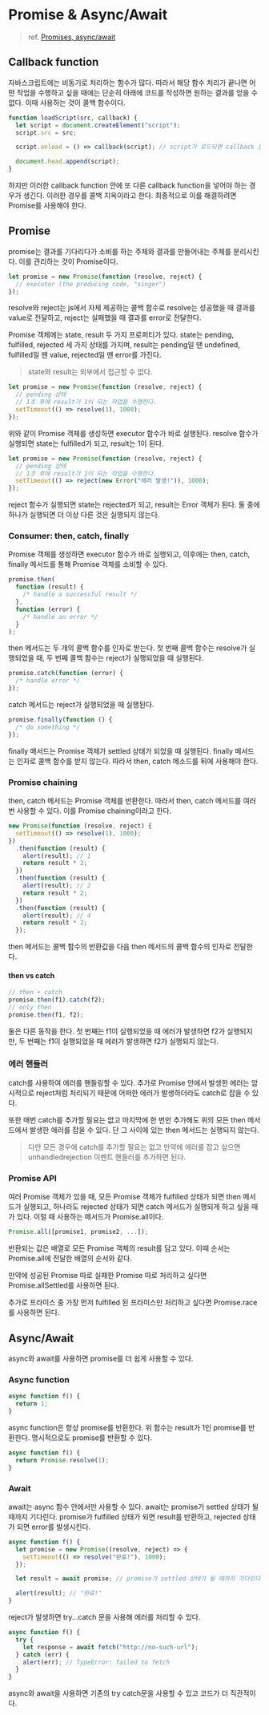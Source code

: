 # Promise & Async/Await

> ref. [Promises, async/await](https://javascript.info/callbacks)

## Callback function

자바스크립트에는 비동기로 처리하는 함수가 많다. 따라서 해당 함수 처리가 끝나면 어떤 작업을 수행하고 싶을 때에는 단순히 아래에 코드를 작성하면 원하는 결과를 얻을 수 없다. 이때 사용하는 것이 콜백 함수이다.

```js
function loadScript(src, callback) {
  let script = document.createElement("script");
  script.src = src;

  script.onload = () => callback(script); // script가 로드되면 callback 함수를 호출한다.

  document.head.append(script);
}
```

하지만 이러한 callback function 안에 또 다른 callback function을 넣어야 하는 경우가 생긴다. 이러한 경우를 콜백 지옥이라고 한다. 최종적으로 이를 해결하려면 Promise를 사용해야 한다.

## Promise

promise는 결과를 기다리다가 소비를 하는 주체와 결과를 만들어내는 주체를 분리시킨다. 이를 관리하는 것이 Promise이다.

```js
let promise = new Promise(function (resolve, reject) {
  // executor (the producing code, "singer")
});
```

resolve와 reject는 js에서 자체 제공하는 콜백 함수로 resolve는 성공했을 때 결과를 value로 전달하고, reject는 실패했을 때 결과를 error로 전달한다.

Promise 객체에는 state, result 두 가지 프로퍼티가 있다. state는 pending, fulfilled, rejected 세 가지 상태를 가지며, result는 pending일 땐 undefined, fulfilled일 땐 value, rejected일 땐 error를 가진다.

> state와 result는 외부에서 접근할 수 없다.

```js
let promise = new Promise(function (resolve, reject) {
  // pending 상태
  // 1초 후에 result가 1이 되는 작업을 수행한다.
  setTimeout(() => resolve(1), 1000);
});
```

위와 같이 Promise 객체를 생성하면 executor 함수가 바로 실행된다. resolve 함수가 실행되면 state는 fulfilled가 되고, result는 1이 된다.

```js
let promise = new Promise(function (resolve, reject) {
  // pending 상태
  // 1초 후에 result가 1이 되는 작업을 수행한다.
  setTimeout(() => reject(new Error("에러 발생!")), 1000);
});
```

reject 함수가 실행되면 state는 rejected가 되고, result는 Error 객체가 된다. 둘 중에 하나가 실행되면 더 이상 다른 것은 실행되지 않는다.

### Consumer: then, catch, finally

Promise 객체를 생성하면 executor 함수가 바로 실행되고, 이후에는 then, catch, finally 메서드를 통해 Promise 객체를 소비할 수 있다.

```js
promise.then(
  function (result) {
    /* handle a successful result */
  },
  function (error) {
    /* handle an error */
  }
);
```

then 메서드는 두 개의 콜백 함수를 인자로 받는다. 첫 번째 콜백 함수는 resolve가 실행되었을 때, 두 번째 콜백 함수는 reject가 실행되었을 때 실행된다.

```js
promise.catch(function (error) {
  /* handle error */
});
```

catch 메서드는 reject가 실행되었을 때 실행된다.

```js
promise.finally(function () {
  /* do something */
});
```

finally 메서드는 Promise 객체가 settled 상태가 되었을 때 실행된다. finally 메서드는 인자로 콜백 함수를 받지 않는다. 따라서 then, catch 메소드를 뒤에 사용해야 한다.

### Promise chaining

then, catch 메서드는 Promise 객체를 반환한다. 따라서 then, catch 메서드를 여러 번 사용할 수 있다. 이를 Promise chaining이라고 한다.

```js
new Promise(function (resolve, reject) {
  setTimeout(() => resolve(1), 1000);
})
  .then(function (result) {
    alert(result); // 1
    return result * 2;
  })
  .then(function (result) {
    alert(result); // 2
    return result * 2;
  })
  .then(function (result) {
    alert(result); // 4
    return result * 2;
  });
```

then 메서드는 콜백 함수의 반환값을 다음 then 메서드의 콜백 함수의 인자로 전달한다.

#### then vs catch

```js
// then + catch
promise.then(f1).catch(f2);
// only then
promise.then(f1, f2);
```

둘은 다른 동작을 한다. 첫 번째는 f1이 실행되었을 때 에러가 발생하면 f2가 실행되지만, 두 번째는 f1이 실행되었을 때 에러가 발생하면 f2가 실행되지 않는다.

### 에러 핸들러

catch를 사용하여 에러를 핸들링할 수 있다. 추가로 Promise 안에서 발생한 에러는 암시적으로 reject처럼 처리되기 때문에 어떠한 에러가 발생하더라도 catch로 잡을 수 있다.

또한 매번 catch를 추가할 필요는 없고 마지막에 한 번만 추가해도 위의 모든 then 메서드에서 발생한 에러를 잡을 수 있다. 단 그 사이에 있는 then 메서드는 실행되지 않는다.

> 다만 모든 경우에 catch를 추가할 필요는 없고 만약에 에러를 잡고 싶으면 unhandledrejection 이벤트 핸들러를 추가하면 된다.

### Promise API

여러 Promise 객체가 있을 때, 모든 Promise 객체가 fulfilled 상태가 되면 then 메서드가 실행되고, 하나라도 rejected 상태가 되면 catch 메서드가 실행되게 하고 싶을 때가 있다. 이럴 때 사용하는 메서드가 Promise.all이다.

```js
Promise.all([promise1, promise2, ...]);
```

반환되는 값은 배열로 모든 Promise 객체의 result를 담고 있다. 이때 순서는 Promise.all에 전달한 배열의 순서와 같다.

만약에 성공된 Promise 따로 실패한 Promise 따로 처리하고 싶다면 Promise.allSettled를 사용하면 된다.

추가로 프라미스 중 가장 먼저 fulfilled 된 프라미스만 처리하고 싶다면 Promise.race를 사용하면 된다.

## Async/Await

async와 await를 사용하면 promise를 더 쉽게 사용할 수 있다.

### Async function

```js
async function f() {
  return 1;
}
```

async function은 항상 promise를 반환한다. 위 함수는 result가 1인 promise를 반환한다. 명시적으로도 promise를 반환할 수 있다.

```js
async function f() {
  return Promise.resolve(1);
}
```

### Await

await는 async 함수 안에서만 사용할 수 있다. await는 promise가 settled 상태가 될 때까지 기다린다. promise가 fulfilled 상태가 되면 result를 반환하고, rejected 상태가 되면 error를 발생시킨다.

```js
async function f() {
  let promise = new Promise((resolve, reject) => {
    setTimeout(() => resolve("완료!"), 1000);
  });

  let result = await promise; // promise가 settled 상태가 될 때까지 기다린다.

  alert(result); // "완료!"
}
```

reject가 발생하면 try...catch 문을 사용해 에러를 처리할 수 있다.

```js
async function f() {
  try {
    let response = await fetch("http://no-such-url");
  } catch (err) {
    alert(err); // TypeError: failed to fetch
  }
}
```

async와 await을 사용하면 기존의 try catch문을 사용할 수 있고 코드가 더 직관적이다.
